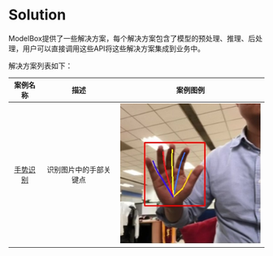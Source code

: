 # Solution

ModelBox提供了一些解决方案，每个解决方案包含了模型的预处理、推理、后处理，用户可以直接调用这些API将这些解决方案集成到业务中。

解决方案列表如下：

| 案例名称 |      描述       |        案例图例           |
| :------: | :------------------------: | :-------------------------------: |
| [手势识别](./hand-pose-detection.md) | 识别图片中的手部关键点 | ![hand_pose_detection](../assets/images/figure/solution/hand_pose_result.jpg) |
